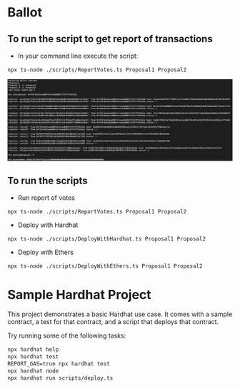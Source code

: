 # Ballot

## To run the script to get report of transactions

- In your command line execute the script:
``` 
npx ts-node ./scripts/ReportVotes.ts Proposal1 Proposal2
```

<img src='./.github/report-votes.png' alt='Report votes'/>

## To run the scripts

- Run report of votes
``` 
npx ts-node ./scripts/ReportVotes.ts Proposal1 Proposal2
```

- Deploy with Hardhat
``` 
npx ts-node ./scripts/DeployWithHardhat.ts Proposal1 Proposal2
```

- Deploy with Ethers
```
npx ts-node ./scripts/DeployWithEthers.ts Proposal1 Proposal2
``````

# Sample Hardhat Project

This project demonstrates a basic Hardhat use case. It comes with a sample contract, a test for that contract, and a script that deploys that contract.

Try running some of the following tasks:

```shell
npx hardhat help
npx hardhat test
REPORT_GAS=true npx hardhat test
npx hardhat node
npx hardhat run scripts/deploy.ts
```
